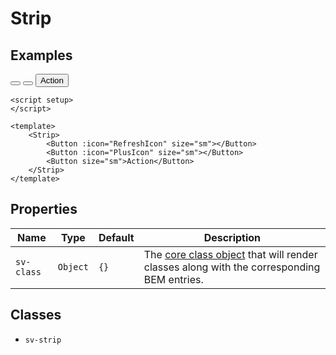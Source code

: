 <script setup>
import { ref } from "vue";
import { Alert, Button, Strip } from "@/components";
import { PlusIcon, RefreshIcon } from "@heroicons/vue/outline";

const message = ref("You can click a button to change this message.");

const click = (type) => {
    message.value = `You clicked the "${type}" button.`;
}
</script>

# Strip

## Examples

<Alert variant="info" :message="message" class="mb-4" />

<Strip>
<Button :icon="RefreshIcon" size="sm" @click="click('refresh')"></Button>
<Button :icon="PlusIcon" size="sm" @click="click('add')"></Button>
<Button size="sm" @click="click('action')" variant="secondary">Action</Button>
</Strip>

```vue
<script setup>
</script>

<template>
    <Strip>
        <Button :icon="RefreshIcon" size="sm"></Button>
        <Button :icon="PlusIcon" size="sm"></Button>
        <Button size="sm">Action</Button>
    </Strip>
</template>
```

## Properties

| Name       | Type        | Default     | Description                                                                                                                    |
| ---------- | ----------- | ----------- | ------------------------------------------------------------------------------------------------------------------------------ |
| `sv-class` | `Object`    | `{}`        | The [core class object](/components/core-class) that will render classes along with the corresponding BEM entries.             |

## Classes

- `sv-strip`
